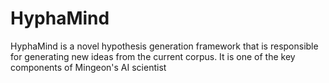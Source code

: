 # HyphaMind
HyphaMind is a novel hypothesis generation framework that is responsible for generating new ideas from the current corpus. It is one of the key components of Mingeon's AI scientist
